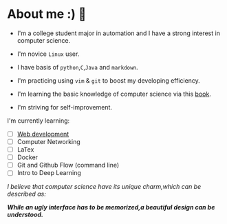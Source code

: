 # About me :) 👋

- I'm a college student major in automation and I have a strong interest in computer science.

- I'm novice `Linux` user.

- I have basis of `python`,`C`,`Java` and `markdown`.

- I'm practicing using `vim` & `git` to boost my developing efficiency.

- I'm learning the basic knowledge of computer science via this [book](https://csdiy.wiki/).

- I'm striving for self-improvement.

I'm currently learning:

- [ ] [Web development](https://weblab.mit.edu/schedule)
- [ ] Computer Networking
- [ ] LaTex
- [ ] Docker
- [ ] Git and Github Flow (command line)
- [ ] Intro to Deep Learning

*I believe that computer science have its unique charm,which can be described as:*

***While an ugly interface has to be memorized,a beautiful design can be understood.***

<!--
**xiaolefrank/xiaolefrank** is a ✨ _special_ ✨ repository because its `README.md` (this file) appears on your GitHub profile.

- 🔭 I’m currently working on ...
- 🌱 I’m currently learning ...
- 👯 I’m looking to collaborate on ...
- 🤔 I’m looking for help with ...
- 💬 Ask me about ...
- 📫 How to reach me: ...
- 😄 Pronouns: ...
- ⚡ Fun fact: ...

-->
